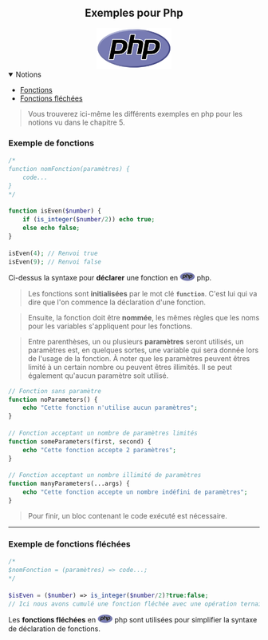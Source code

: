 <center><h2>Exemples pour Php</h2><img src="../../../assets/img/php.png" width="150px"></center>

<details open="open"><summary>Notions</summary>
<ul>
    <li><a href="#example-functions">Fonctions</a></li>
    <li><a href="#example-arrow-functions">Fonctions fléchées</a></li>
</ul>
</details>

> Vous trouverez ici-même les différents exemples en php pour les notions vu dans le chapitre 5.

### Exemple de fonctions<a name="example-functions"></a>
```php
/*
function nomFonction(paramètres) {
    code...
}
*/

function isEven($number) {
    if (is_integer($number/2)) echo true;
    else echo false;
}

isEven(4); // Renvoi true
isEven(9); // Renvoi false
```

Ci-dessus la syntaxe pour **déclarer** une fonction en <img src="../../../assets/img/php.png" width="30px"> php.

> Les fonctions sont **initialisées** par le mot clé **`function`**. C'est lui qui va dire que l'on commence la déclaration d'une fonction.

> Ensuite, la fonction doit être **nommée**, les mêmes règles que les noms pour les variables s'appliquent pour les fonctions.

> Entre parenthèses, un ou plusieurs **paramètres** seront utilisés, un paramètres est, en quelques sortes, une variable qui sera donnée lors de l'usage de la fonction. À noter que les paramètres peuvent êtres limité à un certain nombre ou peuvent êtres illimités. Il se peut également qu'aucun paramètre soit utilisé.

```php
// Fonction sans paramètre
function noParameters() {
    echo "Cette fonction n'utilise aucun paramètres";
}

// Fonction acceptant un nombre de paramètres limités
function someParameters(first, second) {
    echo "Cette fonction accepte 2 paramètres";
}

// Fonction acceptant un nombre illimité de paramètres
function manyParameters(...args) {
    echo "Cette fonction accepte un nombre indéfini de paramètres";
}
```

> Pour finir, un bloc contenant le code exécuté est nécessaire.

---

### Exemple de fonctions fléchées<a name="example-arrow-functions"></a>
```php
/*
$nomFonction = (paramètres) => code...;
*/

$isEven = ($number) => is_integer($number/2)?true:false;
// Ici nous avons cumulé une fonction fléchée avec une opération ternaire pour optimiser le code
```

Les **fonctions fléchées** en <img src="../../../assets/img/php.png" width="30px"> php sont utilisées pour simplifier la syntaxe de déclaration de fonctions.